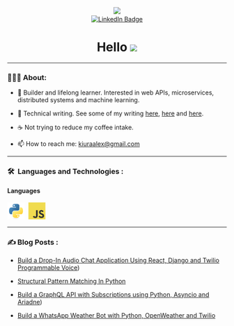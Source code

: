 <div id="header" align="center">
  <img src="https://media.giphy.com/media/JIX9t2j0ZTN9S/giphy.gif" width="100"/>
  <div id="badges">
  <a href="https://www.linkedin.com/in/akiura/">
    <img src="https://img.shields.io/badge/LinkedIn-blue?style=for-the-badge&logo=linkedin&logoColor=white" alt="LinkedIn Badge"/>
  </a>

</div>

  <h1>
  Hello
  <img src="https://media.giphy.com/media/hvRJCLFzcasrR4ia7z/giphy.gif" width="30px"/>
  </h1>

</div>

---

### 👨🏾‍💻 About:


- :telescope:  Builder and lifelong learner. Interested in web APIs, microservices, distributed systems and machine learning.

- :seedling: Technical writing. See some of my writing [here](https://www.mrkiura.dev/articles), [here](https://www.twilio.com/blog/author/akiura) and [here](https://buddy.works/tutorials/author/alex-kiura).

- ☕️ Not trying to reduce my coffee intake.

- :mailbox: How to reach me: kiuraalex@gmail.com

---
### 🛠 &nbsp;Languages and Technologies :

#### Languages
<p>
<img src="https://github.com/devicons/devicon/blob/master/icons/python/python-original.svg" title="Python" alt="Python" width="40" height="40"/>&nbsp;
<img src="https://github.com/devicons/devicon/blob/master/icons/javascript/javascript-original.svg" title="JavaScript" alt="JavaScript" width="40" height="40"/>&nbsp;



</p>


---

### ✍️ Blog Posts : 
- [Build a Drop-In Audio Chat Application Using React, Django and Twilio Programmable Voice](https://www.twilio.com/blog/drop-in-audio-chat-django-react-twilio-programmable-voice))
- [Structural Pattern Matching In Python](https://buddy.works/tutorials/structural-pattern-matching-In-python)

- [Build a GraphQL API with Subscriptions using Python, Asyncio and Ariadne](https://www.twilio.com/blog/graphql-api-subscriptions-python-asyncio-ariadne))
- [Build a WhatsApp Weather Bot with Python, OpenWeather and Twilio](https://www.twilio.com/blog/whatsapp-weather-bot-python-openweather-twilio)


